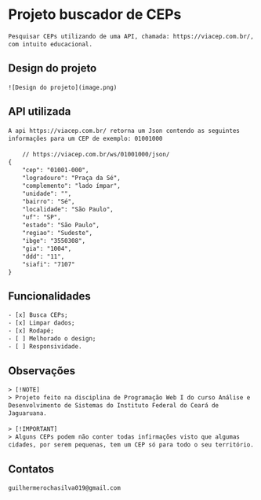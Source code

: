 # Projeto buscador de CEPs
    Pesquisar CEPs utilizando de uma API, chamada: https://viacep.com.br/, com intuito educacional.

## Design do projeto
    ![Design do projeto](image.png)


## API utilizada
    A api https://viacep.com.br/ retorna um Json contendo as seguintes informações para um CEP de exemplo: 01001000

        // https://viacep.com.br/ws/01001000/json/
    {
        "cep": "01001-000",
        "logradouro": "Praça da Sé",
        "complemento": "lado ímpar",
        "unidade": "",
        "bairro": "Sé",
        "localidade": "São Paulo",
        "uf": "SP",
        "estado": "São Paulo",
        "regiao": "Sudeste",
        "ibge": "3550308",
        "gia": "1004",
        "ddd": "11",
        "siafi": "7107"
    }

## Funcionalidades
    - [x] Busca CEPs;
    - [x] Limpar dados;
    - [x] Rodapé;
    - [ ] Melhorado o design;
    - [ ] Responsividade.

## Observações
    > [!NOTE]
    > Projeto feito na disciplina de Programação Web I do curso Análise e Desenvolvimento de Sistemas do Instituto Federal do Ceará de Jaguaruana.

    > [!IMPORTANT]
    > Alguns CEPs podem não conter todas infirmações visto que algumas cidades, por serem pequenas, tem um CEP só para todo o seu território. 

## Contatos
    guilhermerochasilva019@gmail.com